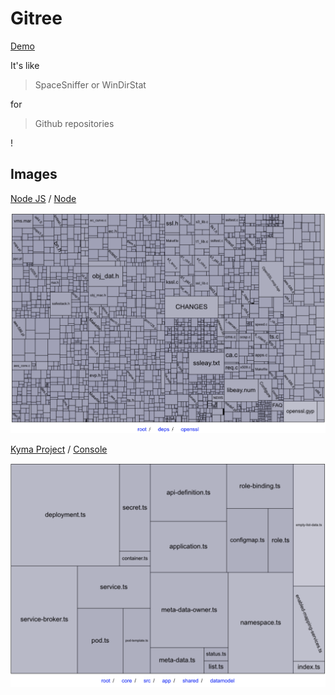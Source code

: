 # Gitree

[Demo](https://wawrzyn321.github.io/gitree/)

It's like
> SpaceSniffer or WinDirStat

for
> Github repositories

!

## Images

[Node JS](https://github.com/nodejs) / [Node](https://github.com/nodejs/node)

![s1](img/s1.png "Title")

[Kyma Project](https://github.com/kyma-project) / [Console](https://github.com/kyma-project/console)

![s2](img/s2.png "kyma-project/console")
